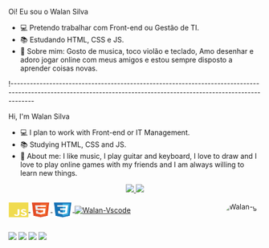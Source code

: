 Oi! Eu sou o Walan Silva

- 💻 Pretendo trabalhar com Front-end ou Gestão de TI.
- 📚 Estudando HTML, CSS e JS.
- 💬 Sobre mim: Gosto de musica, toco violão e teclado, Amo desenhar e adoro jogar online com meus amigos e estou sempre disposto a aprender coisas novas.

!-------------------------------------------------------------------------------------------------------------------------------------------------------------------

Hi, I'm Walan Silva

- 💻 I plan to work with Front-end or IT Management.
- 📚 Studying HTML, CSS and JS.
- 💬 About me: I like music, I play guitar and keyboard, I love to draw and I love to play online games with my friends and I am always willing to learn new things.

<div align="center">
  <a href="https://github.com/WalanHSilva">
  <img height="150em" src="https://github-readme-stats.vercel.app/api?username=WalanHSilva&show_icons=true&theme=gruvbox&include_all_commits=true&count_private=true"/>
  <img height="150em" src="https://github-readme-stats.vercel.app/api/top-langs/?username=WalanHSilva&layout=compact&langs_count=7&theme=gruvbox"/>
</div>
  
   
  <div style="display: inline_block"><br>
  <img align="center" alt="Walan-Js" height="30" width="40" src="https://raw.githubusercontent.com/devicons/devicon/master/icons/javascript/javascript-plain.svg">
  <img align="center" alt="Walan-HTML" height="30" width="40" src="https://raw.githubusercontent.com/devicons/devicon/master/icons/html5/html5-original.svg">
  <img align="center" alt="Walan-CSS" height="30" width="40" src="https://raw.githubusercontent.com/devicons/devicon/master/icons/css3/css3-original.svg">
  <img align="center" alt="Walan-Vscode" height="30" width="40" src="https://cdn.jsdelivr.net/gh/devicons/devicon/icons/vscode/vscode-original.svg" />
  <img align="right" alt="Walan-gif" height="150" style="border-radius:50px;" src="https://cdn.discordapp.com/attachments/772164504191631384/942785289716371477/WhatsApp-Video-2022-02-14-at-11.07.44_1.gif">
</div>
  
   
  ##
  
  <div>
  <a href="https://www.instagram.com/walannnnn/" target="_blank"><img src="https://img.shields.io/badge/-Instagram-%23E4405F?style=for-the-badge&logo=instagram&logoColor=white" target="_blank"></a>
 	<a href="https://www.twitch.tv/walahcs" target="_blank"><img src="https://img.shields.io/badge/Twitch-9146FF?style=for-the-badge&logo=twitch&logoColor=white" target="_blank"></a>
  <a href = "mailto:walanhcs@gmail.com"><img src="https://img.shields.io/badge/-Gmail-%23333?style=for-the-badge&logo=gmail&logoColor=white" target="_blank"></a>
  <a href="https://www.linkedin.com/in/walan-silva-301821199/" target="_blank"><img src="https://img.shields.io/badge/-LinkedIn-%230077B5?style=for-the-badge&logo=linkedin&logoColor=white" target="_blank"></a> 
  </div>
  

  
